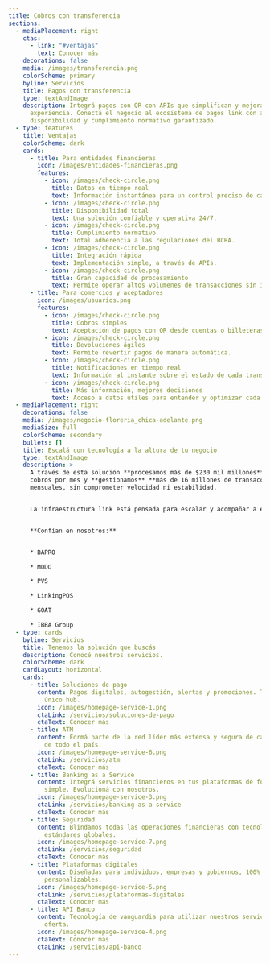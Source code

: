 ```yaml
---
title: Cobros con transferencia
sections:
  - mediaPlacement: right
    ctas:
      - link: "#ventajas"
        text: Conocer más
    decorations: false
    media: /images/transferencia.png
    colorScheme: primary
    byline: Servicios
    title: Pagos con transferencia
    type: textAndImage
    description: Integrá pagos con QR con APIs que simplifican y mejoran la
      experiencia. Conectá el negocio al ecosistema de pagos link con alta
      disponibilidad y cumplimiento normativo garantizado.
  - type: features
    title: Ventajas
    colorScheme: dark
    cards:
      - title: Para entidades financieras
        icon: /images/entidades-financieras.png
        features:
          - icon: /images/check-circle.png
            title: Datos en tiempo real
            text: Información instantánea para un control preciso de cada transacción.
          - icon: /images/check-circle.png
            title: Disponibilidad total
            text: Una solución confiable y operativa 24/7.
          - icon: /images/check-circle.png
            title: Cumplimiento normativo
            text: Total adherencia a las regulaciones del BCRA.
          - icon: /images/check-circle.png
            title: Integración rápida
            text: Implementación simple, a través de APIs.
          - icon: /images/check-circle.png
            title: Gran capacidad de procesamiento
            text: Permite operar altos volúmenes de transacciones sin interrupciones.
      - title: Para comercios y aceptadores
        icon: /images/usuarios.png
        features:
          - icon: /images/check-circle.png
            title: Cobros simples
            text: Aceptación de pagos con QR desde cuentas o billeteras.
          - icon: /images/check-circle.png
            title: Devoluciones ágiles
            text: Permite revertir pagos de manera automática.
          - icon: /images/check-circle.png
            title: Notificaciones en tiempo real
            text: Información al instante sobre el estado de cada transacción.
          - icon: /images/check-circle.png
            title: Más información, mejores decisiones
            text: Acceso a datos útiles para entender y optimizar cada operación.
  - mediaPlacement: right
    decorations: false
    media: /images/negocio-floreria_chica-adelante.png
    mediaSize: full
    colorScheme: secondary
    bullets: []
    title: Escalá con tecnología a la altura de tu negocio
    type: textAndImage
    description: >-
      A través de esta solución **procesamos más de $230 mil millones** de
      cobros por mes y **gestionamos** **más de 16 millones de transacciones**
      mensuales, sin comprometer velocidad ni estabilidad.


      La infraestructura link está pensada para escalar y acompañar a entidades financieras en constante crecimiento.


      **Confían en nosotros:**


      * BAPRO

      * MODO

      * PVS

      * LinkingPOS

      * GOAT

      * IBBA Group
  - type: cards
    byline: Servicios
    title: Tenemos la solución que buscás
    description: Conocé nuestros servicios.
    colorScheme: dark
    cardLayout: horizontal
    cards:
      - title: Soluciones de pago
        content: Pagos digitales, autogestión, alertas y promociones. Todo desde un
          único hub.
        icon: /images/homepage-service-1.png
        ctaLink: /servicios/soluciones-de-pago
        ctaText: Conocer más
      - title: ATM
        content: Formá parte de la red líder más extensa y segura de cajeros automáticos
          de todo el país.
        icon: /images/homepage-service-6.png
        ctaLink: /servicios/atm
        ctaText: Conocer más
      - title: Banking as a Service
        content: Integrá servicios financieros en tus plataformas de forma rápida,
          simple. Evolucioná con nosotros.
        icon: /images/homepage-service-3.png
        ctaLink: /servicios/banking-as-a-service
        ctaText: Conocer más
      - title: Seguridad
        content: Blindamos todas las operaciones financieras con tecnología de punta y
          estándares globales.
        icon: /images/homepage-service-7.png
        ctaLink: /servicios/seguridad
        ctaText: Conocer más
      - title: Plataformas digitales
        content: Diseñadas para individuos, empresas y gobiernos, 100% integrables y
          personalizables.
        icon: /images/homepage-service-5.png
        ctaLink: /servicios/plataformas-digitales
        ctaText: Conocer más
      - title: API Banco
        content: Tecnología de vanguardia para utilizar nuestros servicios y ampliar la
          oferta.
        icon: /images/homepage-service-4.png
        ctaText: Conocer más
        ctaLink: /servicios/api-banco
---
```

